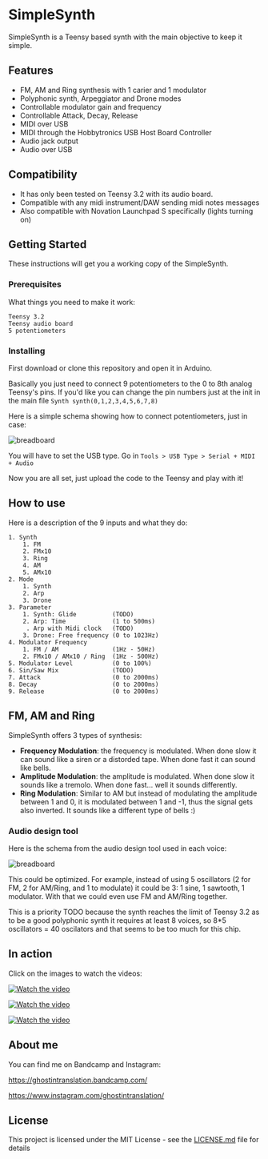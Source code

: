 # SimpleSynth
SimpleSynth is a Teensy based synth with the main objective to keep it simple.

## Features

* FM, AM and Ring synthesis with 1 carier and 1 modulator
* Polyphonic synth, Arpeggiator and Drone modes
* Controllable modulator gain and frequency
* Controllable Attack, Decay, Release
* MIDI over USB
* MIDI through the Hobbytronics USB Host Board Controller
* Audio jack output
* Audio over USB


## Compatibility
* It has only been tested on Teensy 3.2 with its audio board.
* Compatible with any midi instrument/DAW sending midi notes messages
* Also compatible with Novation Launchpad S specifically (lights turning on)

## Getting Started

These instructions will get you a working copy of the SimpleSynth.

### Prerequisites

What things you need to make it work:

```
Teensy 3.2
Teensy audio board
5 potentiometers
```

### Installing

First download or clone this repository and open it in Arduino.

Basically you just need to connect 9 potentiometers to the 0 to 8th analog Teensy's pins. If you'd like you can change the pin numbers just at the init in the main file `Synth synth(0,1,2,3,4,5,6,7,8)`

Here is a simple schema showing how to connect potentiometers, just in case:

![breadboard](images/breadboard.png?raw=true "Breadboard schematics")

You will have to set the USB type. Go in `Tools > USB Type > Serial + MIDI + Audio`

Now you are all set, just upload the code to the Teensy and play with it!

## How to use

Here is a description of the 9 inputs and what they do:

```
1. Synth
    1. FM
    2. FMx10
    3. Ring
    4. AM
    5. AMx10
2. Mode
    1. Synth
    2. Arp
    3. Drone
3. Parameter
    1. Synth: Glide          (TODO)
    2. Arp: Time             (1 to 500ms) 
     . Arp with Midi clock   (TODO)
    3. Drone: Free frequency (0 to 1023Hz)
4. Modulator Frequency
    1. FM / AM               (1Hz - 50Hz)
    2. FMx10 / AMx10 / Ring  (1Hz - 500Hz)
5. Modulator Level           (0 to 100%)
6. Sin/Saw Mix               (TODO)
7. Attack                    (0 to 2000ms)
8. Decay                     (0 to 2000ms)
9. Release                   (0 to 2000ms)

```

## FM, AM and Ring

SimpleSynth offers 3 types of synthesis:
* **Frequency Modulation**: the frequency is modulated. When done slow it can sound like a siren or a distorded tape. When done fast it can sound like bells.
* **Amplitude Modulation**: the amplitude is modulated. When done slow it sounds like a tremolo. When done fast... well it sounds differently.
* **Ring Modulation**: Similar to AM but instead of modulating the amplitude between 1 and 0, it is modulated between 1 and -1, thus the signal gets also inverted. It sounds like a different type of bells :)

### Audio design tool

Here is the schema from the audio design tool used in each voice:

![breadboard](images/audio-design-tool.png?raw=true "Audio design tool")

This could be optimized. For example, instead of using 5 oscillators (2 for FM, 2 for AM/Ring, and 1 to modulate) it could be 3: 1 sine, 1 sawtooth, 1 modulator. With that we could even use FM and AM/Ring together.

This is a priority TODO because the synth reaches the limit of Teensy 3.2 as to be a good polyphonic synth it requires at least 8 voices, so 8*5 oscillators = 40 oscilators and that seems to be too much for this chip.

## In action
Click on the images to watch the videos:

[![Watch the video](images/simplesynth-demo-1.png)](https://www.instagram.com/p/B3dC9hZhGUw/)

[![Watch the video](images/simplesynth-demo-2.png)](https://www.instagram.com/p/B4Qp4yuheBy/)

[![Watch the video](images/simplesynth-demo-3.png)](https://www.instagram.com/p/B4jEFymh2dZ/)


## About me
You can find me on Bandcamp and Instagram:

https://ghostintranslation.bandcamp.com/

https://www.instagram.com/ghostintranslation/


## License

This project is licensed under the MIT License - see the [LICENSE.md](LICENSE.md) file for details